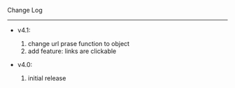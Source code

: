 Change Log

----------

- v4.1:
    1. change url prase function to object
    1. add feature: links are clickable

- v4.0:
    1. initial release

